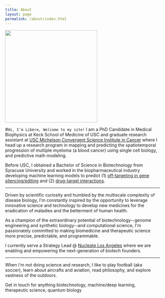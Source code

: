 ```yaml
---
title: About
layout: page
permalink: /about/index.html
---
```

<img src="{{ site.url }}/{{ site.picture }}" style="width:300px;"/>

#`Hi, I'm Libère, Welcome to my site!`
I am a PhD Candidate in Medical Biophysics at Keck School of Medicine of USC and graduate research assistant at [USC Michelson Convergent Science Institute in Cancer](https://kuhn.usc.edu/) where I head up a research program in mapping and predicting the spatiotemporal progression of multiple myeloma (a blood cancer) using single cell biology, and predictive math modeling.

Before USC, I obtained a Bachelor of Science in Biotechnology from Syracuse University and worked in the biopharmaceutical industry developing machine learning models to predict (1) [off-targeting in gene silencing/editing](https://en.calameo.com/read/0041626681a7296f0e0a8) and (2) [drug-target interactions](https://www.ncbi.nlm.nih.gov/pmc/articles/PMC5166585/).

---

Driven by scientific curiosity and humbled by the multiscale complexity of disease biology, I'm constantly inspired by the opportunity to leverage innovative science and technology to develop new medicines for the eradication of maladies and the betterment of human health.

As a champion of the extraordinary potential of biotechnology--genome engineering and synthetic biology--and computational science, I'm passionately committed to making biomedicine and therapeutic science more precise, predictable, and programmable.

I currently serve a Strategy Lead @ [Nucleate Los Angeles](https://www.nucleate.xyz/locations/los-angeles-ca/) where we are enabling and empowering the next-generation of biotech founders.

---

When i'm not doing science and research, I like to play football (aka soccer), learn about aircrafts and aviation, read philosophy, and explore vastness of the outdoors.

Get in touch for anything biotechnology, machine/deep learning, therapeutic science, quantum biology
